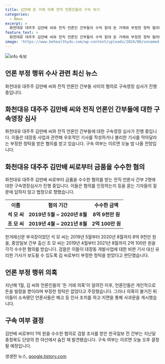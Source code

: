 ```yaml
---
title: 김만배 돈 거래 의혹 전직 언론인들의 구속 위기
categories:
  - News
excerpt: >
  화천대유 대주주 김만배 씨와 전직 언론인 간부들의 수억 원대 돈 거래와 부정한 청탁 혐의에 대한 구속영장 심사가 열렸습니다. 김 씨로부터 8억 9천만 원을 받은 한겨레신문 전 부국장과 2억 100만 원을 받은 중앙일보 전 간부 출신에 대한 의혹이 제기되고 있습니다. 구속 여부는 오늘 오후 결정될 전망이며, 한편으로는 1억 원을 받은 한국일보 전 간부가 숨진 채 발견된 사건도 관련되어 있습니다.
feature_text: >
  화천대유 대주주 김만배 씨와 전직 언론인 간부들의 수억 원대 돈 거래와 부정한 청탁 혐의에 대한 구속영장 심사가 열렸습니다. 김 씨로부터 8억 9천만 원을 받은 한겨레신문 전 부국장과 2억 100만 원을 받은 중앙일보 전 간부 출신에 대한 의혹이 제기되고 있습니다. 구속 여부는 오늘 오후 결정될 전망이며, 한편으로는 1억 원을 받은 한국일보 전 간부가 숨진 채 발견된 사건도 관련되어 있습니다.
image: 'https://www.behealthy4u.com/wp-content/uploads/2024/06/unnamed-file.png'
---
```


<p><img src="https://www.behealthy4u.com/wp-content/uploads/2024/06/unnamed-file.png" alt="info 속보" /></p>

<h2>언론 부정 행위 수사 관련 최신 뉴스</h2>

<p data-ke-size="size16">화천대유 대주주 김만배 씨와 전직 언론인 간부들 사이의 혐의로 구속영장 심사가 진행 중입니다.</p>

<h2 data-ke-size="size26">화천대유 대주주 김만배 씨와 전직 언론인 간부들에 대한 구속영장 심사</h2>

<p data-ke-size="size16">화천대유 대주주 김만배 씨와 전직 언론인 간부들에 대한 구속영장 심사가 진행 중입니다. 이들은 대장동 사업과 관련해 우호적인 기사를 작성하거나 불리한 기사를 막아달라는 부정한 청탁을 받은 혐의를 받고 있습니다. 구속 여부는 이르면 오늘 밤 나올 전망입니다.</p>

<h2 data-ke-size="size26">화천대유 대주주 김만배 씨로부터 금품을 수수한 혐의</h2>

<p data-ke-size="size16">화천대유 대주주 김만배 씨로부터 금품을 수수한 혐의를 받는 전직 언론사 간부 2명에 대한 구속영장심사가 진행 중입니다. 이들은 혐의를 인정하는지 등을 묻는 기자들의 질문에 답하지 않고 법정으로 향했습니다.</p>

<table>
  <tr>
    <th>이름</th>
    <th>혐의 기간</th>
    <th>수수한 금액</th>
  </tr>
  <tr>
    <td style="text-align: center; height: 17px;"><b>석 모 씨</b></td>
    <td style="text-align: center; height: 17px;"><b>2019년 5월 ~ 2020년 8월</b></td>
    <td style="text-align: center; height: 17px;"><b>8억 9천만 원</b></td>
  </tr>
  <tr>
    <td style="text-align: center; height: 17px;"><b>조 모 씨</b></td>
    <td style="text-align: center; height: 17px;"><b>2019년 4월 ~ 2021년 8월</b></td>
    <td style="text-align: center; height: 17px;"><b>2억 100만 원</b></td>
  </tr>
</table>

<p data-ke-size="size16">한겨레신문 부국장이었던 석 모 씨는 2019년 5월부터 2020년 8월까지 8억 9천만 원을, 중앙일보 간부 출신 조 모 씨는 2019년 4월부터 2021년 8월까지 2억 100만 원을 각각 수수한 혐의를 받습니다. 검찰은 이들이 대장동 개발사업에 대한 비판 기사 대신 유리한 기사가 보도될 수 있도록 김 씨로부터 부정한 청탁을 받았다고 판단했습니다.</p>

<h2 data-ke-size="size26">언론 부정 행위 의혹</h2>

<p data-ke-size="size16">지난해 1월, 김 씨와 언론인들의 '돈 거래 의혹'이 알려진 이후, 언론인들은 개인적으로 돈을 빌렸을 뿐이라며 부정한 청탁은 없었다고 주장했습니다. 그러나 의혹이 불거진 뒤 이들이 소속됐던 언론사들은 해고 등 인사 조치를 하고 지면을 통해 사과문을 게시했습니다.</p>

<h2 data-ke-size="size26">구속 여부 결정</h2>

<p data-ke-size="size16">김만배 씨로부터 1억 원을 수수한 혐의로 검찰 조사를 받은 한국일보 전 간부는 지난달 충청북도 단양의 한 야산에서 숨진 채 발견됐습니다. 구속 여부는 이르면 오늘 오후 결정될 예정입니다.</p>
생생한 뉴스, <a href="https://qoogle.tistory.com" rel="dofollow">qoogle.tistory.com</a>


